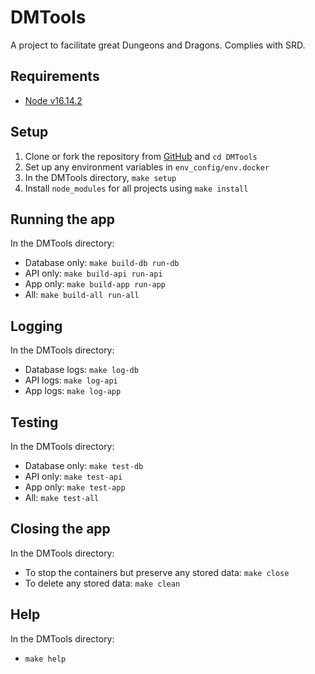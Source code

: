 # DMTools

A project to facilitate great Dungeons and Dragons. Complies with SRD.

## Requirements

- [Node v16.14.2](https://nodejs.org/en/download/)

## Setup

1. Clone or fork the repository from [GitHub](https://github.com/sam-warren/IdeaHub) and `cd DMTools`
2. Set up any environment variables in `env_config/env.docker`
3. In the DMTools directory, `make setup`
4. Install `node_modules` for all projects using `make install`

## Running the app

In the DMTools directory:

- Database only: `make build-db run-db`
- API only: `make build-api run-api`
- App only: `make build-app run-app`
- All: `make build-all run-all`

## Logging

In the DMTools directory:

- Database logs: `make log-db`
- API logs: `make log-api`
- App logs: `make log-app`

## Testing

In the DMTools directory:

- Database only: `make test-db`
- API only: `make test-api`
- App only: `make test-app`
- All: `make test-all`

## Closing the app

In the DMTools directory:
- To stop the containers but preserve any stored data: `make close`
- To delete any stored data: `make clean`

## Help

In the DMTools directory:

- `make help`
